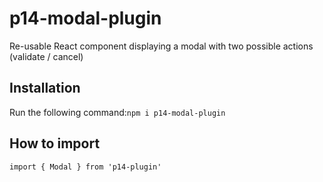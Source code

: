  # p14-modal-plugin
Re-usable React component displaying a modal with two possible actions (validate / cancel)

## Installation
Run the following command:`npm i p14-modal-plugin`

## How to import
`import { Modal } from 'p14-plugin'`